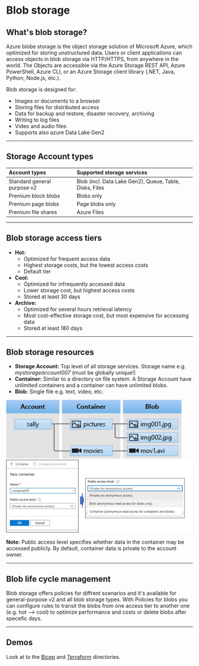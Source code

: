 # Blob storage

## What's blob storage?
Azure blobe storage is the object storage solution of Microsoft Azure, which optimized for storing unstructured data. Users or client applications can access objects in blob storage via HTTP/HTTPS, from anywhere in the world. The Objects are accessible via the Azure Storage REST API, Azure PowerShell, Azure CLI, or an Azure Storage client library (.NET, Java, Python, Node.js, etc.).

Blob storage is designed for:
- Images or documents to a browser
- Storing files for distributed access
- Data for backup and restore, disaster recovery, archiving
- Writing to log files
- Video and audio files
- Supports also azure Data Lake Gen2

---

## Storage Account types
|    Account types            |      Supported storage services                         |
|           :---              |     :---                                                |
| Standard general purpose v2 | Blob (incl. Data Lake Gen2), Queue, Table, Disks, Files |
| Premium block blobs         | Blobs only                                              |
| Premium page blobs          | Page blobs only                                         |
| Premium file shares         | Azure Files                                             |


---

## Blob storage access tiers
- **Hot:**
  - Optimized for frequent access data
  - Highest storage costs, but the lowest access costs
  - Default tier
- **Cool:**
  - Optimized for infrequently accessed data
  - Lower storage cost, but highest access costs
  - Stored at least 30 days
- **Archive:**
  - Optimized for several hours retrieval latency
  - Most cost-effective storage cost, but most expensive for accessing data
  - Stored at least 180 days

---

## Blob storage resources
- **Storage Account:** Top level of all storage services. Storage  name e.g. _mystorageaccount007_ (must be globally unique!)
- **Container:** Similar to a directory on file system. A Storage Account have unlimited containers and a container can have unlimited blobs.
- **Blob:** Single file e.g. text, video, etc.

![Blob storage resources](images/blob-resources.png)
![Create new container](images/blob-container.png)

**Note:** Public access level specifies whether data in the container may be accessed publicly. By default, container data is private to the account owner.

---

## Blob life cycle management
Blob storage offers policies for diffrent scenarios and it's available for general-purpose v2 and all blob storage types.
With Policies for blobs you can configure rules to transit the blobs from one access tier to another one (e.g. hot --> cool) to optimize performance and costs or delete blobs after specefic days.

---

## Demos
Look at to the [Bicep](Bicep/) and [Terraform](Terraform/) directories.


